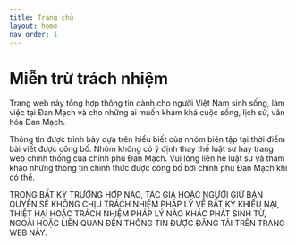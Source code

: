 ```yaml
---
title: Trang chủ
layout: home
nav_order: 1
---
```


# Miễn trừ trách nhiệm

Trang web này tổng hợp thông tin dành cho người Việt Nam sinh sống, làm việc tại Đan Mạch và cho những ai muốn khám khá cuộc sống, lịch sử, văn hóa Đan Mạch.

Thông tin được trình bày dựa trên hiểu biết của nhóm biên tập tại thời điểm bài viết được công bố. Nhóm không có ý định thay thế luật sư hay trang web chính thống của chính phủ Đan Mạch. Vui lòng liên hệ luật sư và tham khảo những thông tin chính thức được công bố bởi chính phủ Đan Mạch khi có thể.

TRONG BẤT KỲ TRƯỜNG HỢP NÀO, TÁC GIẢ HOẶC NGƯỜI GIỮ BẢN QUYỀN SẼ KHÔNG CHỊU TRÁCH NHIỆM PHÁP LÝ VỀ BẤT KỲ KHIẾU NẠI, THIỆT HẠI HOẶC TRÁCH NHIỆM PHÁP LÝ NÀO KHÁC PHÁT SINH TỪ, NGOÀI HOẶC LIÊN QUAN ĐẾN THÔNG TIN ĐƯỢC ĐĂNG TẢI TRÊN TRANG WEB NÀY.
